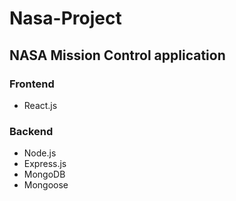 # Nasa-Project

## NASA Mission Control application

### Frontend
- React.js

### Backend
- Node.js
- Express.js
- MongoDB
- Mongoose

